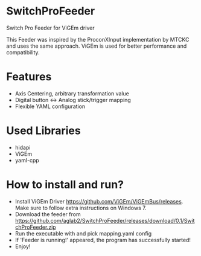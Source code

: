 # SwitchProFeeder
Switch Pro Feeder for ViGEm driver

This Feeder was inspired by the ProconXInput implementation by MTCKC and uses the same approach. ViGEm is used for better performance and compatibility.

# Features
* Axis Centering, arbitrary transformation value
* Digital button <-> Analog stick/trigger mapping
* Flexible YAML configuration

# Used Libraries
* hidapi
* ViGEm
* yaml-cpp

# How to install and run?
* Install ViGEm Driver https://github.com/ViGEm/ViGEmBus/releases. Make sure to follow extra instructions on Windows 7.
* Download the feeder from https://github.com/aglab2/SwitchProFeeder/releases/download/0.1/SwitchProFeeder.zip
* Run the executable with and pick mapping.yaml config
* If 'Feeder is running!' appeared, the program has successfully started!
* Enjoy!
